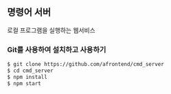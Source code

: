 ## 명령어 서버
로컬 프로그램을 실행하는 웹서비스

### Git를 사용하여 설치하고 사용하기
```sh
$ git clone https://github.com/afrontend/cmd_server
$ cd cmd_server
$ npm install
$ npm start
```


